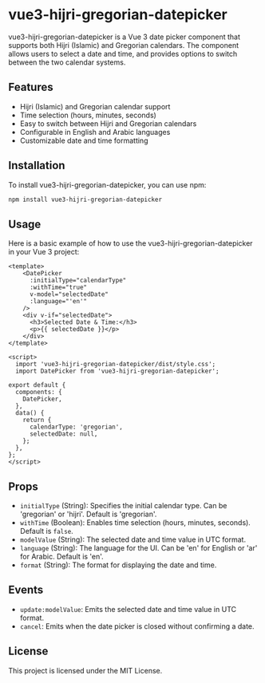 
# vue3-hijri-gregorian-datepicker

vue3-hijri-gregorian-datepicker is a Vue 3 date picker component that supports both Hijri (Islamic) and Gregorian calendars. The component allows users to select a date and time, and provides options to switch between the two calendar systems.

## Features

- Hijri (Islamic) and Gregorian calendar support
- Time selection (hours, minutes, seconds)
- Easy to switch between Hijri and Gregorian calendars
- Configurable in English and Arabic languages
- Customizable date and time formatting

## Installation

To install vue3-hijri-gregorian-datepicker, you can use npm:

```bash
npm install vue3-hijri-gregorian-datepicker
```

## Usage

Here is a basic example of how to use the vue3-hijri-gregorian-datepicker in your Vue 3 project:

```vue
<template>
    <DatePicker 
      :initialType="calendarType" 
      :withTime="true" 
      v-model="selectedDate" 
      :language="'en'" 
    />
    <div v-if="selectedDate">
      <h3>Selected Date & Time:</h3>
      <p>{{ selectedDate }}</p>
    </div>
</template>

<script>
  import 'vue3-hijri-gregorian-datepicker/dist/style.css';
  import DatePicker from 'vue3-hijri-gregorian-datepicker';

export default {
  components: {
    DatePicker,
  },
  data() {
    return {
      calendarType: 'gregorian',
      selectedDate: null,
    };
  },
};
</script>

```

## Props

- `initialType` (String): Specifies the initial calendar type. Can be 'gregorian' or 'hijri'. Default is 'gregorian'.
- `withTime` (Boolean): Enables time selection (hours, minutes, seconds). Default is `false`.
- `modelValue` (String): The selected date and time value in UTC format.
- `language` (String): The language for the UI. Can be 'en' for English or 'ar' for Arabic. Default is 'en'.
- `format` (String): The format for displaying the date and time.

## Events

- `update:modelValue`: Emits the selected date and time value in UTC format.
- `cancel`: Emits when the date picker is closed without confirming a date.

## License

This project is licensed under the MIT License.
